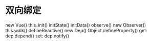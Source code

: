 # 双向绑定
new Vue()
this_init()
initState()
initData()
observe()
new Observer()
this.walk()
defineReactive()
new Dep() 
Object.defineProperty()
get:
dep.depend()
set:
dep.notify()

